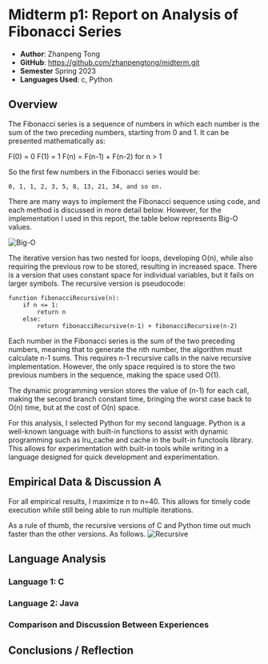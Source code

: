 # Midterm p1: Report on Analysis of Fibonacci  Series
* **Author**: Zhanpeng Tong
* **GitHub**: https://github.com/zhanpengtong/midterm.git
* **Semester** Spring 2023
* **Languages Used**: c, Python

## Overview
The Fibonacci series is a sequence of numbers in which each number is the sum of the two preceding numbers, starting from 0 and 1. It can be presented mathematically as:

F(0) = 0
F(1) = 1
F(n) = F(n-1) + F(n-2) for n > 1

So the first few numbers in the Fibonacci series would be: 

```TEXT
0, 1, 1, 2, 3, 5, 8, 13, 21, 34, and so on.
```

There are many ways to implement the Fibonacci sequence using code, and each method is discussed in more detail below. However, for the implementation I used in this report, the table below represents Big-O values.

![Big-O](https://user-images.githubusercontent.com/113164203/222501648-5cab10e5-9ebd-427e-b145-9f278e5a4468.PNG)

The iterative version has two nested for loops, developing O(n), while also requiring the previous row to be stored, resulting in increased space. There is a version that uses constant space for individual variables, but it fails on larger symbols. The recursive version is pseudocode:

```text
function fibonacciRecursive(n):
    if n <= 1:
        return n
    else:
        return fibonacciRecursive(n-1) + fibonacciRecursive(n-2)
```

Each number in the Fibonacci series is the sum of the two preceding numbers, meaning that to generate the nth number, the algorithm must calculate n-1 sums. This requires n-1 recursive calls in the naive recursive implementation. However, the only space required is to store the two previous numbers in the sequence, making the space used O(1).

The dynamic programming version stores the value of (n-1) for each call, making the second branch constant time, bringing the worst case back to O(n) time, but at the cost of O(n) space.

For this analysis, I selected Python for my second language. Python is a well-known language with built-in functions to assist with dynamic programming such as lru_cache and cache in the built-in functools library. This allows for experimentation with built-in tools while writing in a language designed for quick development and experimentation.


## Empirical Data & Discussion A
For all empirical results, I maximize n to n=40. This allows for timely code execution while still being able to run multiple iterations.

As a rule of thumb, the recursive versions of C and Python time out much faster than the other versions. As follows.
![Recursive](https://user-images.githubusercontent.com/113164203/223063445-24264b39-6200-4a74-b8b1-7ae13a75b269.png)

## Language Analysis


### Language 1: C



### Language 2: Java



### Comparison and Discussion Between Experiences


## Conclusions / Reflection

